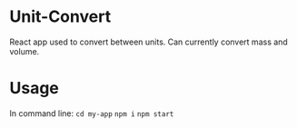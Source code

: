 # Unit-Convert
React app used to convert between units. Can currently convert mass and volume.

# Usage
In command line:
`cd my-app`
`npm i` 
`npm start`